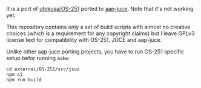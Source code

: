 It is a port of [utokusa/OS-251](https://github.com/utokusa/OS-251) ported to [aap-juce](https://github.com/atsushieno/aap-juce). Note that it's not working yet.

This repository contains only a set of build scripts with almost no creative choices (which is a requirement for any copyright claims) but I leave GPLv3 license text for compatibility with OS-251, JUCE and aap-juce.

Unlike other aap-juce porting projects, you have to run OS-251 specific setup befor running `make`:

```
cd external/OS-251/src/jsui
npm ci
npm run build
```
